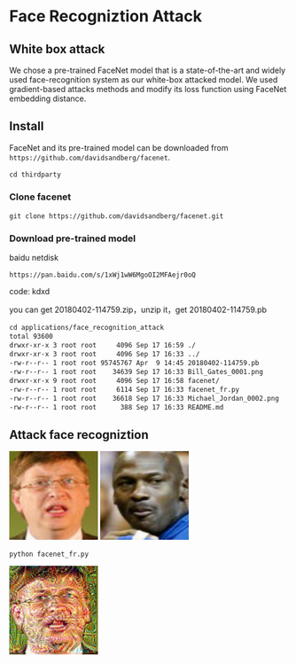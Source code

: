 # Face Recogniztion Attack

## White box attack
We chose a pre-trained FaceNet model that is a state-of-the-art and widely used face-recognition system as our white-box attacked model. We used gradient-based attacks methods and modify its loss function using FaceNet embedding distance.

## Install

FaceNet and its pre-trained model can be downloaded from `https://github.com/davidsandberg/facenet`.

	cd thirdparty

### Clone facenet

	git clone https://github.com/davidsandberg/facenet.git

### Download pre-trained model

baidu netdisk 

	https://pan.baidu.com/s/1xWj1wW6MgoOI2MFAejr0oQ 

code: kdxd 

you can get 20180402-114759.zip，unzip it，get 20180402-114759.pb

	cd applications/face_recognition_attack
	total 93600
	drwxr-xr-x 3 root root     4096 Sep 17 16:59 ./
	drwxr-xr-x 3 root root     4096 Sep 17 16:33 ../
	-rw-r--r-- 1 root root 95745767 Apr  9 14:45 20180402-114759.pb
	-rw-r--r-- 1 root root    34639 Sep 17 16:33 Bill_Gates_0001.png
	drwxr-xr-x 9 root root     4096 Sep 17 16:58 facenet/
	-rw-r--r-- 1 root root     6114 Sep 17 16:33 facenet_fr.py
	-rw-r--r-- 1 root root    36618 Sep 17 16:33 Michael_Jordan_0002.png
	-rw-r--r-- 1 root root      388 Sep 17 16:33 README.md
	
## Attack face recogniztion



![Bill_Gates_0001.png](Bill_Gates_0001.png)
![Michael_Jordan_0002.png](Michael_Jordan_0002.png)

	python facenet_fr.py

![Bill_Gates_0001_2_Michael_Jordan_0002.png](../../../Bill_Gates_0001_2_Michael_Jordan_0002.png)